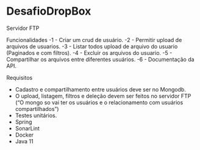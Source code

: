 # DesafioDropBox

Servidor FTP

Funcionalidades
-1 - Criar um crud de usuário.
-2 - Permitir upload de arquivos de usuarios.
-3 - Listar todos upload de arquivo do usuario (Paginados e com filtros).
-4 - Excluir os arquivos do usuario.
-5 - Compartilhar os arquivos entre diferentes usuários.
-6 - Documentação da API.


Requisitos
- Cadastro e compartilhamento entre usuários deve ser no Mongodb.
- O upload, listagem, filtros e deleção devem ser feitos no servidor FTP (“O mongo so vai ter os usuários e o relacionamento com usuários compartilhados”)
- Testes unitários.
- Spring
- SonarLint
- Docker
- Java 11
